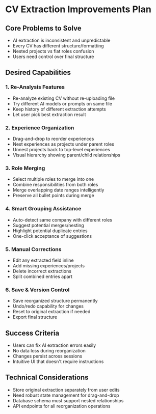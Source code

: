 # CV Extraction Improvements Plan

## Core Problems to Solve
- AI extraction is inconsistent and unpredictable
- Every CV has different structure/formatting
- Nested projects vs flat roles confusion
- Users need control over final structure

## Desired Capabilities

### 1. Re-Analysis Features
- Re-analyze existing CV without re-uploading file
- Try different AI models or prompts on same file
- Keep history of different extraction attempts
- Let user pick best extraction result

### 2. Experience Organization
- Drag-and-drop to reorder experiences
- Nest experiences as projects under parent roles
- Unnest projects back to top-level experiences
- Visual hierarchy showing parent/child relationships

### 3. Role Merging
- Select multiple roles to merge into one
- Combine responsibilities from both roles
- Merge overlapping date ranges intelligently
- Preserve all bullet points during merge

### 4. Smart Grouping Assistance
- Auto-detect same company with different roles
- Suggest potential merges/nesting
- Highlight potential duplicate entries
- One-click acceptance of suggestions

### 5. Manual Corrections
- Edit any extracted field inline
- Add missing experiences/projects
- Delete incorrect extractions
- Split combined entries apart

### 6. Save & Version Control
- Save reorganized structure permanently
- Undo/redo capability for changes
- Reset to original extraction if needed
- Export final structure

## Success Criteria
- Users can fix AI extraction errors easily
- No data loss during reorganization
- Changes persist across sessions
- Intuitive UI that doesn't require instructions

## Technical Considerations
- Store original extraction separately from user edits
- Need robust state management for drag-and-drop
- Database schema must support nested relationships
- API endpoints for all reorganization operations
